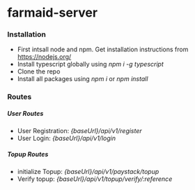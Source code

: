 # farmaid-server

### Installation
* First intsall node and npm. Get installation instructions from https://nodejs.org/
* Install typescript globally using _npm i -g typescript_
* Clone the repo
* Install all packages using _npm i_ or _npm install_

### Routes
##### User Routes
* User Registration: _{baseUrl}/api/v1/register_
* User Login: _{baseUrl}/api/v1/login_

##### Topup Routes
* initialize Topup: _{baseUrl}/api/v1/paystack/topup_
* Verify topup: _{baseUrl}/api/v1/topup/verify/:reference_

